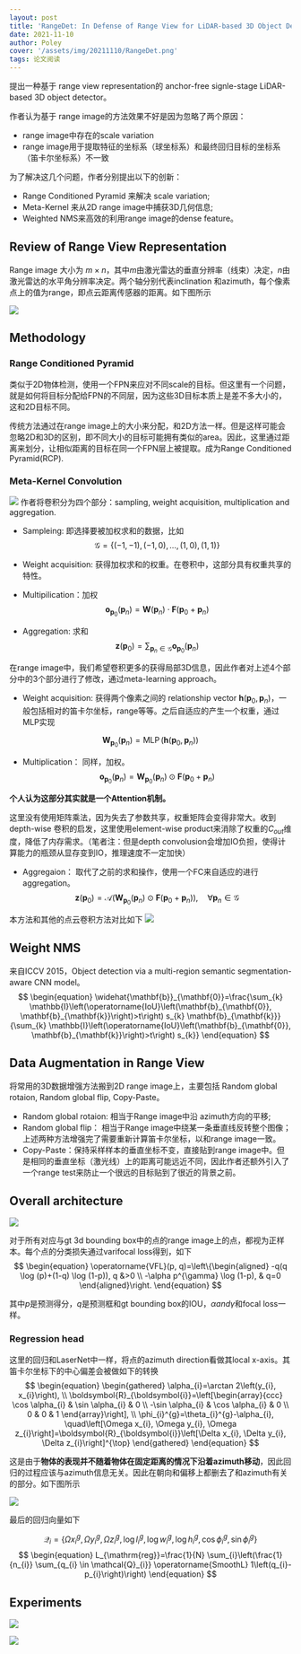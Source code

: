 ```yaml
---
layout: post
title: 'RangeDet: In Defense of Range View for LiDAR-based 3D Object Detection'
date: 2021-11-10
author: Poley
cover: '/assets/img/20211110/RangeDet.png'
tags: 论文阅读
---
```


提出一种基于 range view representation的 anchor-free signle-stage LiDAR-based 3D object detector。

作者认为基于 range image的方法效果不好是因为忽略了两个原因：
+ range image中存在的scale variation
+ range image用于提取特征的坐标系（球坐标系）和最终回归目标的坐标系（笛卡尔坐标系）不一致

为了解决这几个问题，作者分别提出以下的创新：
+ Range Conditioned Pyramid 来解决 scale variation;
+ Meta-Kernel 来从2D range image中捕获3D几何信息;
+ Weighted NMS来高效的利用range image的dense feature。

## Review of Range View Representation

Range image 大小为 $m\times n$，其中$m$由激光雷达的垂直分辨率（线束）决定，$n$由激光雷达的水平角分辨率决定。两个轴分别代表inclination 和azimuth，每个像素点上的值为range，即点云距离传感器的距离。如下图所示

![](/assets/img/20211110/RangeDetF2.png)

## Methodology

### Range Conditioned Pyramid
类似于2D物体检测，使用一个FPN来应对不同scale的目标。但这里有一个问题，就是如何将目标分配给FPN的不同层，因为这些3D目标本质上是差不多大小的，这和2D目标不同。

传统方法通过在range image上的大小来分配，和2D方法一样。但是这样可能会忽略2D和3D的区别，即不同大小的目标可能拥有类似的area。因此，这里通过距离来划分，让相似距离的目标在同一个FPN层上被提取。成为Range Conditioned Pyramid(RCP).

### Meta-Kernel Convolution
![](/assets/img/20211110/RangeDetF3.png)
作者将卷积分为四个部分：sampling, weight acquisition, multiplication and aggregation.

+ Sampleing: 即选择要被加权求和的数据，比如
$$
\begin{equation}
\mathcal{G}=\{(-1,-1),(-1,0), \ldots,(1,0),(1,1)\}
\end{equation}
$$

+ Weight acquisition: 获得加权求和的权重。在卷积中，这部分具有权重共享的特性。
+ Multipilication：加权
$$
  \begin{equation}
\mathbf{o}_{\mathbf{p}_{0}}\left(\mathbf{p}_{n}\right)=\mathbf{W}\left(\mathbf{p}_{n}\right) \cdot \mathbf{F}\left(\mathbf{p}_{0}+\mathbf{p}_{n}\right)
\end{equation}
$$


+ Aggregation: 求和 
$$
\begin{equation}
\mathbf{z}\left(\mathbf{p}_{0}\right)=\sum_{\mathbf{p}_{n} \in \mathcal{G}} \mathbf{o}_{\mathbf{p}_{0}}\left(\mathbf{p}_{n}\right)
\end{equation}
$$

在range image中，我们希望卷积更多的获得局部3D信息，因此作者对上述4个部分中的3个部分进行了修改，通过meta-learning approach。

+ Weight acquisition: 获得两个像素之间的 relationship vector $\textbf{h}(\textbf{p}_0,\textbf{p}_n)$，一般包括相对的笛卡尔坐标，range等等。之后自适应的产生一个权重，通过MLP实现

$$
\begin{equation}
\mathbf{W}_{\mathbf{p}_{0}}\left(\mathbf{p}_{n}\right)=\operatorname{MLP}\left(\mathbf{h}\left(\mathbf{p}_{0}, \mathbf{p}_{n}\right)\right)
\end{equation}
$$

+ Multiplication： 同样，加权。
$$
\begin{equation}
\mathbf{o}_{\mathbf{p}_{0}}\left(\mathbf{p}_{n}\right)=\mathbf{W}_{\mathbf{p}_{0}}\left(\mathbf{p}_{n}\right) \odot \mathbf{F}\left(\mathbf{p}_{0}+\mathbf{p}_{n}\right)
\end{equation}
$$

**个人认为这部分其实就是一个Attention机制。**

这里没有使用矩阵乘法，因为失去了参数共享，权重矩阵会变得非常大。收到 depth-wise 卷积的启发，这里使用element-wise product来消除了权重的$C_{out}$维度，降低了内存需求。（笔者注：但是depth convolusion会增加IO负担，使得计算能力的瓶颈从显存变到IO，推理速度不一定加快）

+ Aggregaion： 取代了之前的求和操作，使用一个FC来自适应的进行 aggregation。
$$
\begin{equation}
\mathbf{z}\left(\mathbf{p}_{0}\right)=\mathcal{A}\left(\mathbf{W}_{\mathbf{p}_{0}}\left(\mathbf{p}_{n}\right) \odot \mathbf{F}\left(\mathbf{p}_{0}+\mathbf{p}_{n}\right)\right), \quad \forall \mathbf{p}_{n} \in \mathcal{G}
\end{equation} 
$$

本方法和其他的点云卷积方法对比如下
![](/assets/img/20211110/RangeDetT1.png)
## Weight NMS

来自ICCV 2015，Object detection via
a multi-region semantic segmentation-aware CNN model。
$$
\begin{equation}
\widehat{\mathbf{b}}_{\mathbf{0}}=\frac{\sum_{k} \mathbb{I}\left(\operatorname{IoU}\left(\mathbf{b}_{\mathbf{0}}, \mathbf{b}_{\mathbf{k}}\right)>t\right) s_{k} \mathbf{b}_{\mathbf{k}}}{\sum_{k} \mathbb{I}\left(\operatorname{IoU}\left(\mathbf{b}_{\mathbf{0}}, \mathbf{b}_{\mathbf{k}}\right)>t\right) s_{k}}
\end{equation}
$$

## Data Augmentation in Range View

将常用的3D数据增强方法搬到2D range image上，主要包括 Random global rotaion, Random global flip, Copy-Paste。

+ Random global rotaion: 相当于Range image中沿 azimuth方向的平移;
+ Random global flip： 相当于Range image中绕某一条垂直线反转整个图像；
上述两种方法增强完了需要重新计算笛卡尔坐标，以和range image一致。
+ Copy-Paste：保持采样样本的垂直坐标不变，直接贴到range image中。但是相同的垂直坐标（激光线）上的距离可能远近不同，因此作者还额外引入了一个range test来防止一个很远的目标贴到了很近的背景之前。

## Overall architecture 
![](/assets/img/20211110/RangeDetF4.png)

对于所有对应与gt 3d bounding box中的点的range image上的点，都视为正样本。每个点的分类损失通过varifocal loss得到，如下
$$
\begin{equation}
\operatorname{VFL}(p, q)=\left\{\begin{aligned}
-q(q \log (p)+(1-q) \log (1-p)), q &>0 \\
-\alpha p^{\gamma} \log (1-p), & q=0
\end{aligned}\right.
\end{equation}
$$

其中$p$是预测得分，$q$是预测框和gt bounding box的IOU，$\alpha and \gamma$和focal loss一样。

### Regression head
这里的回归和LaserNet中一样，将点的azimuth direction看做其local x-axis。其笛卡尔坐标下的中心偏差会被做如下的转换
$$
\begin{equation}
\begin{gathered}
\alpha_{i}=\arctan 2\left(y_{i}, x_{i}\right), \\
\boldsymbol{R}_{\boldsymbol{i}}=\left[\begin{array}{ccc}
\cos \alpha_{i} & \sin \alpha_{i} & 0 \\
-\sin \alpha_{i} & \cos \alpha_{i} & 0 \\
0 & 0 & 1
\end{array}\right], \\
\phi_{i}^{g}=\theta_{i}^{g}-\alpha_{i}, \quad\left[\Omega x_{i}, \Omega y_{i}, \Omega z_{i}\right]=\boldsymbol{R}_{\boldsymbol{i}}\left[\Delta x_{i}, \Delta y_{i}, \Delta z_{i}\right]^{\top}
\end{gathered}
\end{equation}
$$

这是由于**物体的表现并不随着物体在固定距离的情况下沿着azimuth移动**，因此回归的过程应该与azimuth信息无关。因此在朝向和偏移上都删去了和azimuth有关的部分。如下图所示

![](/assets/img/20211110/RangeDetF5.png)

最后的回归向量如下

$$
\begin{equation}
\mathcal{Q}_i=\left\{\Omega x_{i}^{g}, \Omega y_{i}^{g}, \Omega z_{i}^{g}, \log l_{i}^{g}, \log w_{i}^{g}, \log h_{i}^{g}, \cos \phi_{i}^{g}, \sin \phi_{i}^{g}\right\}
\end{equation}
$$
$$
\begin{equation}
L_{\mathrm{reg}}=\frac{1}{N} \sum_{i}\left(\frac{1}{n_{i}} \sum_{q_{i} \in \mathcal{Q}_{i}} \operatorname{SmoothL} 1\left(q_{i}-p_{i}\right)\right)
\end{equation}
$$

## Experiments
![](/assets/img/20211110/RangeDetT2.png)

![](/assets/img/20211110/RangeDetT7.png)
